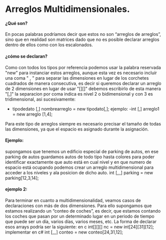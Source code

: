 # Arreglos Multidimensionales.

#### ¿Qué son?

En pocas palabras podríamos decir que estos no son “arreglos de arreglos”, sino que en realidad son matrices dado que no es posible declarar arreglos dentro de ellos 
como con los escalonados.

#### ¿cómo se declaran?

Como con todos los tipos por referencia podemos usar la palabra reservada "new" para instanciar estos arreglos, aunque esta vez es necesario incluír una coma
" , " para separar las dimensiones en lugar de los corchetes cuadrados de manera consecutiva, es decir si queremos declarar
un arreglo de 2 dimensiones en lugar de usar "[][]" debemos escribirlo de esta manera "[,]" la separacion por coma
indica es nivel 2 o bidimensional y con 3 es tridimensional, asi sucesivamente:

- tipodedato [,] nombrearreglo = new tipodato[,];
ejemplo: 
-int [,] arreglo1 = new arreglo [1,4];

Para este tipo de arreglos siempre es necesario precisar el tamaño de todas las dimensiones, ya que el espacio es asignado durante la asignación.


#### Ejemplo:

supongamos que tenemos un edificio especial de parking de autos, en ese parking de autos guardamos autos de todo tipo hasta colores
para poder identificar exactamente que auto está en cual nivel y en que numero de espacio está ocupando podemos crear un arreglo
multidimensional para acceder a los niveles y ala posicion de dicho auto.
int [,,,] parking = new parking[12,3,14];

#### ejemplo 2: 
Para terminar en cuanto a multidimensionalidad, veamos casos de declaraciones con más de dos dimensiones. 
Para ello supongamos que estamos realizando un “conteo de coches”, es decir, que estamos contando los coches 
que pasan por un determinado lugar en un periodo de tiempo que puede ser un día, varios días, varios meses, etc. 
La forma de declarar esos arrays podría ser la siguiente:
en c 
int[][][]  nc = new  int[24][31][12];
implementar en c#
int [,,,] conteo = new conteo[24,31,12];


